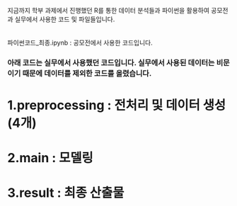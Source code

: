 지금까지 학부 과제에서 진행했던 R를 통한 데이터 분석들과 파이썬을 활용하여 공모전과 실무에서 사용한 코드 및 파일들입니다.
######
파이썬코드_최종.ipynb : 공모전에서 사용한 코드입니다.

### 아래 코드는 실무에서 사용했던 코드입니다. 실무에서 사용된 데이터는 비문이기 때문에 데이터를 제외한 코드를 올렸습니다.
# 1.preprocessing : 전처리 및 데이터 생성(4개) 
# 2.main : 모델링 
# 3.result : 최종 산출물
